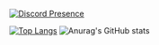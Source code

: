 [![Discord Presence](https://lanyard.cnrad.dev/api/471036610561966111)](https://discord.com/users/471036610561966111)

[![Top Langs](https://github-readme-stats.vercel.app/api/top-langs/?username=anuraghazra&size_weight=0.5&count_weight=0.5)](https://github.com/anuraghazra/github-readme-stats)
![Anurag's GitHub stats](https://github-readme-stats.vercel.app/api?username=kollhdxdlp&show_icons=true&theme=radical)
